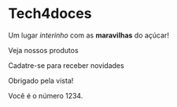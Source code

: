 # Tech4doces

Um lugar _interinho_ com as **maravilhas** do açúcar!

Veja nossos produtos 

Cadatre-se para receber novidades

Obrigado pela vista!

Você é o número 1234.
